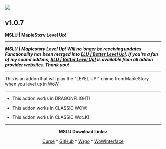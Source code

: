 [![](https://img.shields.io/static/v1?label=Donate&message=CashApp&color=brightgreen)](https://bit.ly/3fyxxSU)

v1.0.7
------------------------------

**MSLU | MapleStory Level Up!**

------------------------------

***MSLU | Maplestory Level Up! Will no longer be receiving updates. Functionality has been merged into [BLU | Better Level Up!](https://www.curseforge.com/wow/addons/blu-better-level-up "This link takes you to the Curseforge.com website, you may download it here and help support the developers."). If you're a fan of my sound addons, [BLU | Better Level Up!](https://www.curseforge.com/wow/addons/blu-better-level-up "This link takes you to the Curseforge.com website, you may download it here and help support the developers.") is available from all addon provider websites. Thank you!***

------------------------------

This is an addon that will play the "LEVEL UP!" chime from MapleStory when you level up in WoW.

------------------------------

- This addon works in DRAGONFLIGHT!

- This addon works in CLASSIC WOW!

- This addon works in CLASSIC WotLK!

------------------------------
<div align="center">

**MSLU Download Links:**

[Curse](https://www.curseforge.com/wow/addons/mslu "This link takes you to the Curseforge.com website, you may download it here and help support the developers.") * [GitHub](https://github.com/donniedice/MSLU "This link takes you to the GitHub.com website, you may download it here.") * [Wago](https://addons.wago.io/addons/mslu "This link takes you to the Wago.io website, you may download it here and help support the developers.") * [WoWInterface](https://www.wowinterface.com/downloads/info26257-MSLU-MaplestoryLevelUp.html "This link takes you to the WoWInterface.com website, you may download it here.")

</div>
